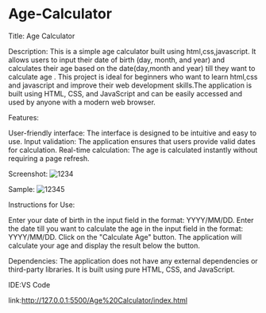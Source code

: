 # Age-Calculator
Title: Age Calculator

Description: This is a simple age calculator built using html,css,javascript. It allows users to input their date of birth (day, month, and year) and calculates their age based on the date(day,month and year) till they want to calculate age . This project is ideal for beginners who want to learn html,css and javascript and improve their web development skills.The application is built using HTML, CSS, and JavaScript and can be easily accessed and used by anyone with a modern web browser.

Features:

User-friendly interface: The interface is designed to be intuitive and easy to use.
Input validation: The application ensures that users provide valid dates for calculation.
Real-time calculation: The age is calculated instantly without requiring a page refresh.

Screenshot:
![1234](https://github.com/YogitaAmbure13/Age-Calculator/assets/140909421/3a71716c-2876-45f4-8a5f-e376b29465e8)

Sample:
![12345](https://github.com/YogitaAmbure13/Age-Calculator/assets/140909421/33192ead-13fc-4816-8027-86f581644c07)

Instructions for Use:

Enter your date of birth in the input field in the format: YYYY/MM/DD.
Enter the date till you want to calculate the age in the input field in the format: YYYY/MM/DD.
Click on the "Calculate Age" button.
The application will calculate your age and display the result below the button.

Dependencies:
The application does not have any external dependencies or third-party libraries. It is built using pure HTML, CSS, and JavaScript. 

IDE:VS Code

link:http://127.0.0.1:5500/Age%20Calculator/index.html

